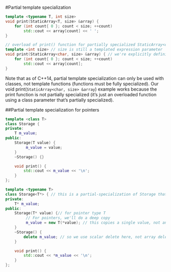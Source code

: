 #Partial template specialization
```cpp
template <typename T, int size>
void print(StaticArray<T, size> &array) {
	for (int count{ 0 }; count < size; ++count)
		std::cout << array[count] << ' ';
}

// overload of print() function for partially specialized StaticArray<char, size>
template <int size> // size is still a templated expression parameter
void print(StaticArray<char, size> &array) { // we're explicitly defining type char here
	for (int count{ 0 }; count < size; ++count)
		std::cout << array[count];
}
```
Note that as of C++14, partial template specialization can only be used with classes, not template functions (functions must be fully specialized).
Our void print(`StaticArray<char, size> &array`) example works because the print function is not partially specialized (it’s just an overloaded function using a class parameter that’s partially specialized).

##Partial template specialization for pointers
```cpp
template <class T>
class Storage {
private:
    T m_value;
public:
    Storage(T value) {
         m_value = value;
    }
    ~Storage() {}

    void print() {
        std::cout << m_value << '\n';
    }
};

template <typename T>
class Storage<T*> { // this is a partial-specialization of Storage that works with pointer types
private:
    T* m_value;
public:
    Storage(T* value) {// for pointer type T
         // For pointers, we'll do a deep copy
         m_value = new T(*value); // this copies a single value, not an array
    }
    ~Storage() {
        delete m_value; // so we use scalar delete here, not array delete
    }

    void print() {
        std::cout << *m_value << '\n';
    }
};
```
